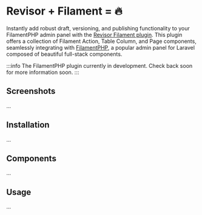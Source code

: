 # Revisor + Filament = 🔥

Instantly add robust draft, versioning, and publishing functionality to your FilamentPHP admin panel with
the [Revisor Filament plugin](https://github.com/indracollective/laravel-revisor-filament). This plugin offers a
collection of Filament Action, Table Column, and Page components, seamlessly integrating
with [FilamentPHP](https://filamentphp.com), a popular admin panel for Laravel composed of beautiful full-stack
components.

:::info
The FilamentPHP plugin currently in development. Check back soon for more information soon.
:::

## Screenshots

...

## Installation

...

## Components

...

## Usage

...
